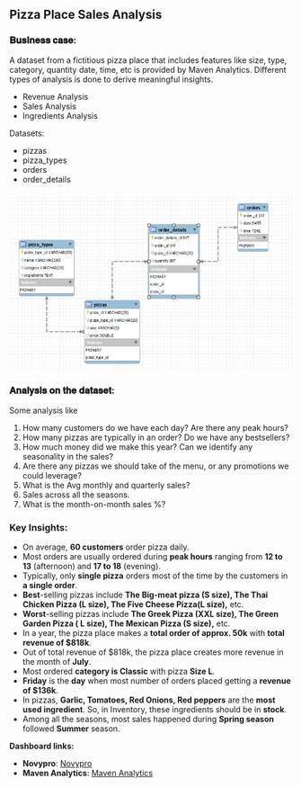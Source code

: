 ## Pizza Place Sales Analysis

### 𝐁𝐮𝐬𝐢𝐧𝐞𝐬𝐬 𝐜𝐚𝐬𝐞:

A dataset from a fictitious pizza place that includes features like size, type, category, quantity date, time, etc is provided by Maven Analytics. 
Different types of analysis is done to derive meaningful insights.

- Revenue Analysis
- Sales Analysis
- Ingredients Analysis

Datasets:
- pizzas
- pizza_types
- orders
- order_details

![ER Diagram](../Pizza%20Sales%20Place/final%20dashboard_with_queries/imgs/er_diagram.jpg)

### 𝐀𝐧𝐚𝐥𝐲𝐬𝐢𝐬 𝐨𝐧 𝐭𝐡𝐞 𝐝𝐚𝐭𝐚𝐬𝐞𝐭:

Some analysis like 
1. How many customers do we have each day? Are there any peak hours?
2. How many pizzas are typically in an order? Do we have any bestsellers?
3. How much money did we make this year? Can we identify any seasonality in the sales?
4. Are there any pizzas we should take of the menu, or any promotions we could leverage?
5. What is the Avg monthly and quarterly sales?
6. Sales across all the seasons.
7. What is the month-on-month sales %?

### **Key Insights**:
- On average, **60 customers** order pizza daily.
- Most orders are usually ordered during **peak hours** ranging from **12 to 13** (afternoon) and **17 to 18** (evening).
- Typically, only **single pizza** orders most of the time by the customers in **a single order**.
- **Best**-selling pizzas include **The Big-meat pizza (S size), The Thai Chicken Pizza (L size), The Five Cheese Pizza(L size),** etc.
- **Worst**-selling pizzas include **The Greek Pizza (XXL size), The Green Garden Pizza ( L size), The Mexican Pizza (S size),** etc.
- In a year, the pizza place makes a **total order of approx. 50k** with **total revenue of $818k**.
- Out of total revenue of $818k, the pizza place creates more revenue in the month of **July**.
- Most ordered **category is Classic** with pizza **Size L**.
- **Friday** is the **day** when most number of orders placed getting a **revenue of $136k**.
- In pizzas, **Garlic, Tomatoes, Red Onions, Red peppers** are the **most used ingredient**. So, in Inventory, these ingredients should be in **stock**.
- Among all the seasons, most sales happened during **Spring season** followed **Summer** season.

**Dashboard links:**

- **Novypro**: [Novypro](https://www.novypro.com/project/pizza-sales)
- **Maven Analytics**: [Maven Analytics](https://www.mavenanalytics.io/project/3031)

